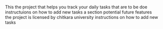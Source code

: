 This the project that helps you track your daily tasks that are to be doe
instructuions on how to add new tasks
a section potential future features
the project is licensed by chitkara university
instructions on how to add new tasks